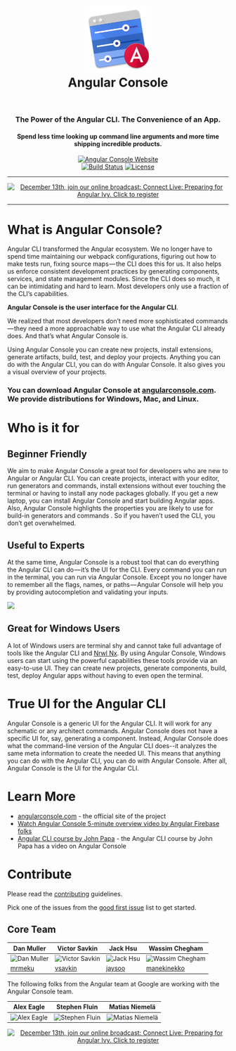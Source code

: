 <h1 align="center">
	<img
		width="150"
		alt="Logo"
		src="server/assets/icons/build/icon.png">
    </br>
    <div>Angular Console</div>
    </br>
</h1>

<h3 align="center">
    The Power of the Angular CLI. The Convenience of an App.
</h3>

<h4 align="center">
    Spend less time looking up command line arguments and more time shipping incredible products.
</h4>

<p align="center">
	<a href="https://angularconsole.org/"><img
		alt="Angular Console Website"
		src="https://img.shields.io/badge/Angular-Console-blue.svg"></a>
	<br>
    <a href="https://circleci.com/gh/nrwl/angular-console/tree/master"><img
		alt="Build Status"
		src="https://circleci.com/gh/nrwl/angular-console/tree/master.svg?style=svg"></a>
    <a href="https://opensource.org/licenses/MIT"><img
		alt="License"
		src="https://img.shields.io/npm/l/@nrwl/schematics.svg"></a>
</p>


<hr>

<p align="center">
  <a href="https://go.nrwl.io/nrwl-connect-live-angular-ivy?utm_campaign=Connect&utm_content=80290241&utm_medium=github&utm_source=nx" target="_blank">  
    <img 
         width="728" 
         height="90" 
         src="https://images.ctfassets.net/8eyogtwep6d2/13DzHPGgyYKMyaOsyoewCg/08887f39154c37e7839484119cb391fe/connect-live-banner.png" 
         srcset="https://images.ctfassets.net/8eyogtwep6d2/6NwJhSjhsc0cwkKAOc6KCc/e46f885a0ec3c25c22fe695123d5a4e5/connect-live-banner_2x.png 2x" 
         alt="December 13th, join our online broadcast: Connect Live: Preparing for Angular Ivy. Click to register">
  </a>
</p>

<hr>


# What is Angular Console?

Angular CLI transformed the Angular ecosystem. We no longer have to spend time maintaining our webpack configurations, figuring out how to make tests run, fixing source maps — the CLI does this for us. It also helps us enforce consistent development practices by generating components, services, and state management modules. Since the CLI does so much, it can be intimidating and hard to learn. Most developers only use a fraction of the CLI’s capabilities.

**Angular Console is the user interface for the Angular CLI**.

We realized that most developers don’t need more sophisticated commands — they need a more approachable way to use what the Angular CLI already does. And that’s what Angular Console is.

Using Angular Console you can create new projects, install extensions, generate artifacts, build, test, and deploy your projects. Anything you can do with the Angular CLI, you can do with Angular Console. It also gives you a visual overview of your projects.


### You can download Angular Console at [angularconsole.com](https://angularconsole.com/). We provide distributions for Windows, Mac, and Linux.



# Who is it for

## Beginner Friendly

We aim to make Angular Console a great tool for developers who are new to Angular or Angular CLI. You can create projects, interact with your editor, run generators and commands, install extensions without ever touching the terminal or having to install any node packages globally. If you get a new laptop, you can install Angular Console and start building Angular apps. Also, Angular Console highlights the properties you are likely to use for build-in generators and commands . So if you haven’t used the CLI, you don’t get overwhelmed.

## Useful to Experts

At the same time, Angular Console is a robust tool that can do everything the Angular CLI can do — it’s the UI for the CLI. Every command you can run in the terminal, you can run via Angular Console. Except you no longer have to remember all the flags, names, or paths — Angular Console will help you by providing autocompletion and validating your inputs.

<img src="https://cdn-images-1.medium.com/max/2000/1*sX6YNQ3SIpjpQ9u5Xgnr_Q.png">

## Great for Windows Users

A lot of Windows users are terminal shy and cannot take full advantage of tools like the Angular CLI and [Nrwl Nx](http://nrwl.io/nx). By using Angular Console, Windows users can start using the powerful capabilities these tools provide via an easy-to-use UI. They can create new projects, generate components, build, test, deploy Angular apps without having to even open the terminal.


# True UI for the Angular CLI

Angular Console is a generic UI for the Angular CLI. It will work for any schematic or any architect commands. Angular Console does not have a specific UI for, say, generating a component. Instead, Angular Console does what the command-line version of the Angular CLI does--it analyzes the same meta information to create the needed UI. This means that anything you can do with the Angular CLI, you can do with Angular Console. After all, Angular Console is the UI for the Angular CLI.


# Learn More

* [angularconsole.com](http://angularconsole.com) - the official site of the project
* [Watch Angular Console 5-minute overview video by Angular Firebase folks](https://www.youtube.com/watch?time_continue=18&v=d2K2Cp8BJx0)
* [Angular CLI course by John Papa](https://www.pluralsight.com/courses/angular-cli) - the Angular CLI course by John Papa has a video on Angular Console

# Contribute

Please read the [contributing](https://github.com/nrwl/angular-console/blob/master/CONTRIBUTING.md) guidelines.

Pick one of the issues from the [good first issue](https://github.com/nrwl/angular-console/issues?q=is%3Aopen+is%3Aissue+label%3A%22good+first+issue%22) list to get started.

## Core Team

Dan Muller | Victor Savkin | Jack Hsu | Wassim Chegham
------------ | ------------- | ------------- | -------------
![Dan Muller](https://github.com/nrwl/angular-console/blob/master/static/dan_pic.jpg) | ![Victor Savkin](https://github.com/nrwl/angular-console/blob/master/static/victor_pic.jpg) | ![Jack Hsu](https://github.com/nrwl/angular-console/blob/master/static/jack_pic.jpg) | ![Wassim Chegham](https://github.com/nrwl/angular-console/blob/master/static/wassim_pic.jpg)
[mrmeku](https://github.com/mrmeku)|[vsavkin](https://github.com/vsavkin)|[jaysoo](https://github.com/jaysoo)|[manekinekko](https://github.com/manekinekko)

The following folks from the Angular team at Google are working with the Angular Console team.


Alex Eagle | Stephen Fluin | Matias Niemelä
------------ | ------------- | -------------
![Alex Eagle](https://github.com/nrwl/angular-console/blob/master/static/alex_eagle_pic.jpg) | ![Stephen Fluin](https://github.com/nrwl/angular-console/blob/master/static/stephen_pic.jpg) | ![Matias Niemelä](https://github.com/nrwl/angular-console/blob/master/static/matias_pic.jpg)

<p align="center">
  <a href="https://go.nrwl.io/nrwl-connect-live-angular-ivy?utm_campaign=Connect&utm_content=80290241&utm_medium=github&utm_source=angular-console" target="_blank">  
    <img 
         width="728" 
         height="90" 
         src="https://images.ctfassets.net/8eyogtwep6d2/13DzHPGgyYKMyaOsyoewCg/08887f39154c37e7839484119cb391fe/connect-live-banner.png" 
         srcset="https://images.ctfassets.net/8eyogtwep6d2/6NwJhSjhsc0cwkKAOc6KCc/e46f885a0ec3c25c22fe695123d5a4e5/connect-live-banner_2x.png 2x" 
         alt="December 13th, join our online broadcast: Connect Live: Preparing for Angular Ivy. Click to register">
  </a>
</p>

